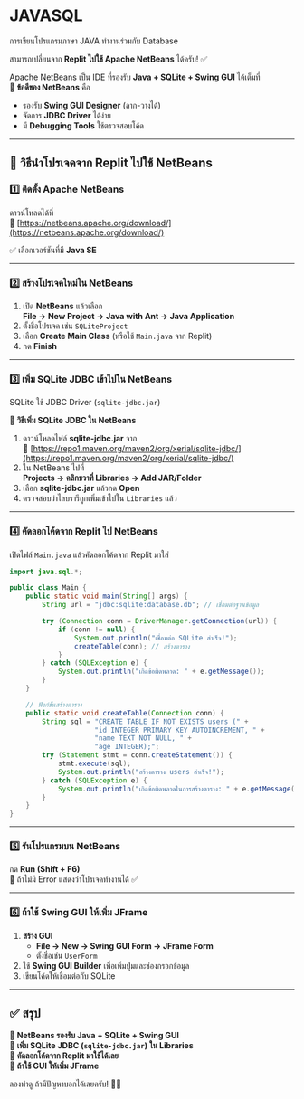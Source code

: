# JAVASQL
การเขียนโปรแกรมภาษา JAVA ทำงานร่วมกับ Database

สามารถเปลี่ยนจาก **Replit ไปใช้ Apache NetBeans** ได้ครับ! ✅  

Apache NetBeans เป็น IDE ที่รองรับ **Java + SQLite + Swing GUI** ได้เต็มที่  
🎯 **ข้อดีของ NetBeans** คือ  
- รองรับ **Swing GUI Designer** (ลาก-วางได้)  
- จัดการ **JDBC Driver** ได้ง่าย  
- มี **Debugging Tools** ใช้ตรวจสอบโค้ด  

---

## **🔹 วิธีนำโปรเจคจาก Replit ไปใช้ NetBeans**
### **1️⃣ ติดตั้ง Apache NetBeans**
ดาวน์โหลดได้ที่  
🔗 [https://netbeans.apache.org/download/](https://netbeans.apache.org/download/)  

✅ เลือกเวอร์ชันที่มี **Java SE**  

---

### **2️⃣ สร้างโปรเจคใหม่ใน NetBeans**
1. เปิด **NetBeans** แล้วเลือก  
   **File → New Project → Java with Ant → Java Application**  
2. ตั้งชื่อโปรเจค เช่น `SQLiteProject`  
3. เลือก **Create Main Class** (หรือใช้ `Main.java` จาก Replit)  
4. กด **Finish**  

---

### **3️⃣ เพิ่ม SQLite JDBC เข้าไปใน NetBeans**
SQLite ใช้ JDBC Driver (`sqlite-jdbc.jar`)  

🔹 **วิธีเพิ่ม SQLite JDBC ใน NetBeans**  
1. ดาวน์โหลดไฟล์ **sqlite-jdbc.jar** จาก  
   🔗 [https://repo1.maven.org/maven2/org/xerial/sqlite-jdbc/](https://repo1.maven.org/maven2/org/xerial/sqlite-jdbc/)  
2. ใน NetBeans ไปที่  
   **Projects → คลิกขวาที่ Libraries → Add JAR/Folder**  
3. เลือก **sqlite-jdbc.jar** แล้วกด **Open**  
4. ตรวจสอบว่าไลบรารีถูกเพิ่มเข้าไปใน `Libraries` แล้ว  

---

### **4️⃣ คัดลอกโค้ดจาก Replit ไป NetBeans**
เปิดไฟล์ `Main.java` แล้วคัดลอกโค้ดจาก Replit มาใส่  

```java
import java.sql.*;

public class Main {
    public static void main(String[] args) {
        String url = "jdbc:sqlite:database.db"; // เชื่อมต่อฐานข้อมูล

        try (Connection conn = DriverManager.getConnection(url)) {
            if (conn != null) {
                System.out.println("เชื่อมต่อ SQLite สำเร็จ!");
                createTable(conn); // สร้างตาราง
            }
        } catch (SQLException e) {
            System.out.println("เกิดข้อผิดพลาด: " + e.getMessage());
        }
    }

    // ฟังก์ชันสร้างตาราง
    public static void createTable(Connection conn) {
        String sql = "CREATE TABLE IF NOT EXISTS users (" +
                     "id INTEGER PRIMARY KEY AUTOINCREMENT, " +
                     "name TEXT NOT NULL, " +
                     "age INTEGER);";
        try (Statement stmt = conn.createStatement()) {
            stmt.execute(sql);
            System.out.println("สร้างตาราง users สำเร็จ!");
        } catch (SQLException e) {
            System.out.println("เกิดข้อผิดพลาดในการสร้างตาราง: " + e.getMessage());
        }
    }
}
```

---

### **5️⃣ รันโปรแกรมบน NetBeans**
กด **Run (Shift + F6)**  
📌 ถ้าไม่มี Error แสดงว่าโปรเจคทำงานได้ ✅  

---

### **6️⃣ ถ้าใช้ Swing GUI ให้เพิ่ม JFrame**
1. **สร้าง GUI**  
   - **File → New → Swing GUI Form → JFrame Form**  
   - ตั้งชื่อเช่น `UserForm`  
2. ใช้ **Swing GUI Builder** เพื่อเพิ่มปุ่มและช่องกรอกข้อมูล  
3. เขียนโค้ดให้เชื่อมต่อกับ SQLite  

---

## **✅ สรุป**
🔹 **NetBeans รองรับ Java + SQLite + Swing GUI**  
🔹 **เพิ่ม SQLite JDBC (`sqlite-jdbc.jar`) ใน Libraries**  
🔹 **คัดลอกโค้ดจาก Replit มาใช้ได้เลย**  
🔹 **ถ้าใช้ GUI ให้เพิ่ม JFrame**  

ลองทำดู ถ้ามีปัญหาบอกได้เลยครับ! 🚀😊
